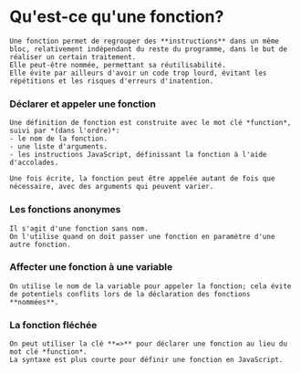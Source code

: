 # Qu'est-ce qu'une fonction?

    Une fonction permet de regrouper des **instructions** dans un même bloc, relativement indépendant du reste du programme, dans le but de réaliser un certain traitement.
    Elle peut-être nommée, permettant sa réutilisabilité.
    Elle évite par ailleurs d'avoir un code trop lourd, évitant les répétitions et les risques d'erreurs d'inatention.

### Déclarer et appeler une fonction

    Une définition de fonction est construite avec le mot clé *function*, suivi par *(dans l'ordre)*: 
    - le nom de la fonction.
    - une liste d'arguments.
    - les instructions JavaScript, définissant la fonction à l'aide d'accolades.

    Une fois écrite, la fonction peut être appelée autant de fois que nécessaire, avec des arguments qui peuvent varier.

### Les fonctions anonymes

    Il s'agit d'une fonction sans nom.
    On l'utilise quand on doit passer une fonction en paramètre d'une autre fonction.

### Affecter une fonction à une variable

    On utilise le nom de la variable pour appeler la fonction; cela évite de potentiels conflits lors de la déclaration des fonctions **nommées**.

### La fonction fléchée

    On peut utiliser la clé **=>** pour déclarer une fonction au lieu du mot clé *function*.
    La syntaxe est plus courte pour définir une fonction en JavaScript.
